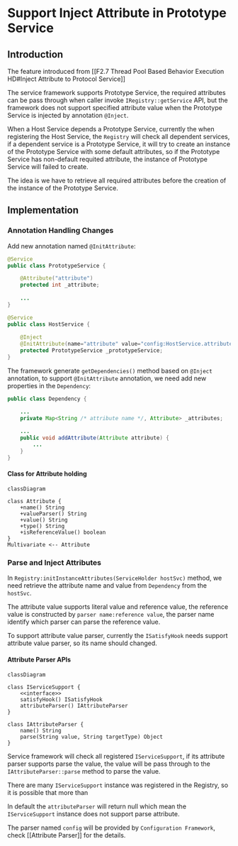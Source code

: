 Support Inject Attribute in Prototype Service
===
## Introduction
The feature introduced from [[F2.7 Thread Pool Based Behavior Execution HD#Inject Attribute to Protocol Service]]

The service framework supports Prototype Service, the required attributes can be pass through when caller invoke `IRegistry::getService` API, but the framework does not support specified attribute value when the Prototype Service is injected by annotation `@Inject`.

When a Host Service depends a Prototype Service, currently the when registering the Host Service, the `Registry` will check all dependent services, if a dependent service is a Prototype Service, it will try to create an instance of the Prototype Service with some default attributes, so if the Prototype Service has non-default requited attribute, the instance of Prototype Service will failed to create.

The idea is we have to retrieve all required attributes before the creation of the instance of the Prototype Service.

## Implementation

### Annotation Handling Changes

Add new annotation named `@InitAttribute`:

```java
@Service
public class PrototypeService {

	@Attribute("attribute")
	protected int _attribute;
	
	...
}

@Service
public class HostService {
	
	@Inject
	@InitAttribute(name="attribute" value="config:HostService.attribute")
	protected PrototypeService _prototypeService;
}
```

The framework generate `getDependencies()` method based on `@Inject` annotation, to support `@InitAttribute` annotation, we need add new properties in the `Dependency`:

```java
public class Dependency {

	...
	private Map<String /* attribute name */, Attribute> _attributes;
	
	...
	public void addAttribute(Attribute attribute) {
		...
	}
}
```

#### Class for Attribute holding

```mermaid
classDiagram

class Attribute {
	+name() String
	+valueParser() String
	+value() String
	+type() String
	+isReferenceValue() boolean
}
Multivariate <-- Attribute
```

### Parse and Inject Attributes

In `Registry:initInstanceAttributes(ServiceHolder hostSvc)` method, we need retrieve the attribute name and value from `Dependency` from the `hostSvc`.

The attribute value supports literal value and reference value, the reference value is constructed by `parser name:reference value`, the parser name identify which parser can parse the reference value.

To support attribute value parser, currently the `ISatisfyHook` needs support attribute value parser, so its name should changed.

#### Attribute Parser APIs

```mermaid
classDiagram

class IServiceSupport {
	<<interface>>
	satisfyHook() ISatisfyHook
	attributeParser() IAttributeParser
}

class IAttributeParser {
	name() String
	parse(String value, String targetType) Object
}
```

Service framework will check all registered `IServiceSupport`, if its attribute parser supports parse the value, the value will be pass through to the `IAttributeParser::parse` method to parse the value.

There are many `IServiceSupport` instance was registered in the Registry, so it is possible that more than 

In default the `attributeParser` will return null which mean the `IServiceSupport` instance does not support parse attribute.

The parser named `config` will be provided by `Configuration Framework`, check [[Attribute Parser]] for the details.